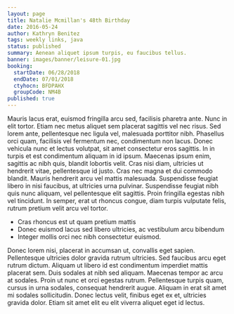 ```yaml
---
layout: page
title: Natalie Mcmillan's 48th Birthday
date: 2016-05-24
author: Kathryn Benitez
tags: weekly links, java
status: published
summary: Aenean aliquet ipsum turpis, eu faucibus tellus.
banner: images/banner/leisure-01.jpg
booking:
  startDate: 06/28/2018
  endDate: 07/01/2018
  ctyhocn: BFDPAHX
  groupCode: NM4B
published: true
---
```

Mauris lacus erat, euismod fringilla arcu sed, facilisis pharetra ante. Nunc in elit tortor. Etiam nec metus aliquet sem placerat sagittis vel nec risus. Sed lorem ante, pellentesque nec ligula vel, malesuada porttitor nibh. Phasellus orci quam, facilisis vel fermentum nec, condimentum non lacus. Donec vehicula nunc et lectus volutpat, sit amet consectetur eros sagittis. In in turpis et est condimentum aliquam in id ipsum. Maecenas ipsum enim, sagittis ac nibh quis, blandit lobortis velit. Cras nisi diam, ultricies ut hendrerit vitae, pellentesque id justo. Cras nec magna et dui commodo blandit. Mauris hendrerit arcu vel mattis malesuada. Suspendisse feugiat libero in nisi faucibus, at ultricies urna pulvinar. Suspendisse feugiat nibh quis nunc aliquam, vel pellentesque elit sagittis. Proin fringilla egestas nibh vel tincidunt. In semper, erat ut rhoncus congue, diam turpis vulputate felis, rutrum pretium velit arcu vel tortor.

* Cras rhoncus est ut quam pretium mattis
* Donec euismod lacus sed libero ultricies, ac vestibulum arcu bibendum
* Integer mollis orci nec nibh consectetur euismod.

Donec lorem nisi, placerat in accumsan ut, convallis eget sapien. Pellentesque ultricies dolor gravida rutrum ultricies. Sed faucibus arcu eget rutrum dictum. Aliquam ut libero id est condimentum imperdiet mattis placerat sem. Duis sodales at nibh sed aliquam. Maecenas tempor ac arcu at sodales. Proin ut nunc et orci egestas rutrum. Pellentesque turpis quam, cursus in urna sodales, consequat hendrerit augue. Aliquam in erat sit amet mi sodales sollicitudin. Donec lectus velit, finibus eget ex et, ultricies gravida dolor. Etiam sit amet elit eu elit viverra aliquet eget id lectus.

